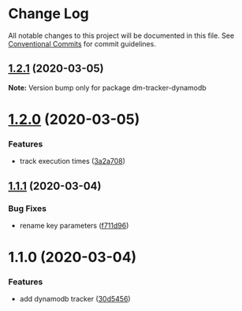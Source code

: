 # Change Log

All notable changes to this project will be documented in this file.
See [Conventional Commits](https://conventionalcommits.org) for commit guidelines.

## [1.2.1](https://github.com/theBenForce/data-migration/compare/dm-tracker-dynamodb@1.2.0...dm-tracker-dynamodb@1.2.1) (2020-03-05)

**Note:** Version bump only for package dm-tracker-dynamodb





# [1.2.0](https://github.com/theBenForce/data-migration/compare/dm-tracker-dynamodb@1.1.1...dm-tracker-dynamodb@1.2.0) (2020-03-05)


### Features

* track execution times ([3a2a708](https://github.com/theBenForce/data-migration/commit/3a2a70869b441c776f7835edfb101a0ac03def95))





## [1.1.1](https://github.com/theBenForce/data-migration/compare/dm-tracker-dynamodb@1.1.0...dm-tracker-dynamodb@1.1.1) (2020-03-04)


### Bug Fixes

* rename key parameters ([f711d96](https://github.com/theBenForce/data-migration/commit/f711d96cbc5319b7da5f1dc3ad55899ec0241682))





# 1.1.0 (2020-03-04)


### Features

* add dynamodb tracker ([30d5456](https://github.com/theBenForce/data-migration/commit/30d54564ff40bf3731c8ccaf5f53dcfb78bb7339))
